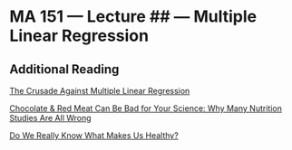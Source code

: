 MA 151 &mdash; Lecture ## &mdash; Multiple Linear Regression
==================================================

Additional Reading
-------------------

[The Crusade Against Multiple Linear Regression](https://www.edge.org/conversation/richard_nisbett-the-crusade-against-multiple-regression-analysis)

[Chocolate & Red Meat Can Be Bad for Your Science: Why Many Nutrition Studies Are All Wrong](http://blogs.discovermagazine.com/crux/2012/04/05/chocolate-red-meat-can-be-bad-for-your-science-why-many-nutrition-studies-are-all-wrong/)

[Do We Really Know What Makes Us Healthy?](http://www.nytimes.com/2007/09/16/magazine/16epidemiology-t.html)